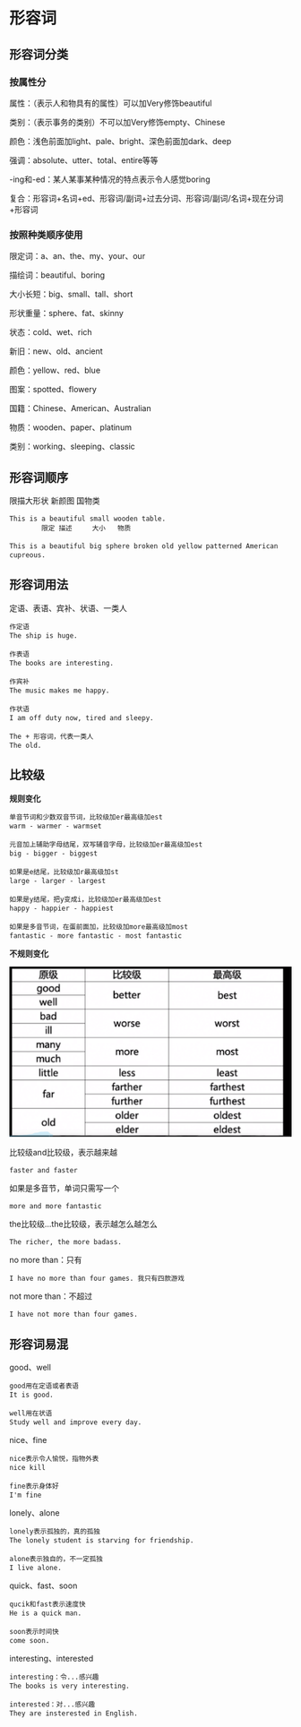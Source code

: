 # 形容词

## 形容词分类

### 按属性分

属性：（表示人和物具有的属性）可以加Very修饰beautiful

类别：（表示事务的类别）不可以加Very修饰empty、Chinese

颜色：浅色前面加light、pale、bright、深色前面加dark、deep

强调：absolute、utter、total、entire等等

-ing和-ed：某人某事某种情况的特点表示令人感觉boring

复合：形容词+名词+ed、形容词/副词+过去分词、形容词/副词/名词+现在分词+形容词



### 按照种类顺序使用

限定词：a、an、the、my、your、our

描绘词：beautiful、boring

大小长短：big、small、tall、short

形状重量：sphere、fat、skinny

状态：cold、wet、rich

新旧：new、old、ancient

颜色：yellow、red、blue

图案：spotted、flowery

国籍：Chinese、American、Australian

物质：wooden、paper、platinum

类别：working、sleeping、classic



## 形容词顺序

限描大形状 新颜图 国物类

```
This is a beautiful small wooden table.
		限定 描述     大小   物质
		
This is a beautiful big sphere broken old yellow patterned American cupreous.
```



## 形容词用法

定语、表语、宾补、状语、一类人

```
作定语
The ship is huge.

作表语
The books are interesting.

作宾补
The music makes me happy.

作状语
I am off duty now, tired and sleepy.

The + 形容词，代表一类人
The old.
```



## 比较级

**规则变化**

```
单音节词和少数双音节词，比较级加er最高级加est
warm - warmer - warmset

元音加上辅助字母结尾，双写辅音字母，比较级加er最高级加est
big - bigger - biggest

如果是e结尾，比较级加r最高级加st
large - larger - largest

如果是y结尾，把y变成i，比较级加er最高级加est
happy - happier - happiest

如果是多音节词，在蛋前面加，比较级加more最高级加most
fantastic - more fantastic - most fantastic
```

**不规则变化**

![](./source/08/8-1.png)

比较级and比较级，表示越来越

```
faster and faster
```

如果是多音节，单词只需写一个

```
more and more fantastic
```

the比较级...the比较级，表示越怎么越怎么

```
The richer, the more badass.
```

no more than：只有

```
I have no more than four games. 我只有四款游戏
```

not more than：不超过

```
I have not more than four games. 
```



## 形容词易混

good、well

```
good用在定语或者表语
It is good.

well用在状语
Study well and improve every day.
```

nice、fine

```
nice表示令人愉悦，指物外表
nice kill

fine表示身体好
I'm fine
```

lonely、alone

```
lonely表示孤独的，真的孤独
The lonely student is starving for friendship.

alone表示独自的，不一定孤独
I live alone.
```

quick、fast、soon

```
qucik和fast表示速度快
He is a quick man.

soon表示时间快
come soon.
```

interesting、interested

```
interesting：令...感兴趣
The books is very interesting.

interested：对...感兴趣
They are insterested in English.
```


